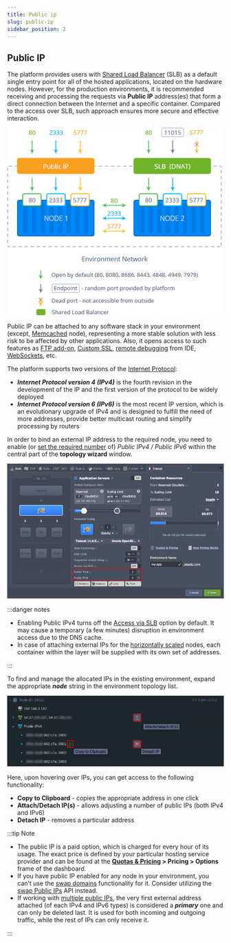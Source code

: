 ```yaml
---
title: Public ip
slug: public-ip
sidebar_position: 2
---
```


## Public IP

The platform provides users with [Shared Load Balancer](http://localhost:3000/docs/application-setting/external-access-to-applications/shared-load-balancer) (SLB) as a default single entry point for all of the hosted applications, located on the hardware nodes. However, for the production environments, it is recommended receiving and processing the requests via **Public IP** address(es) that form a direct connection between the Internet and a specific container. Compared to the access over SLB, such approach ensures more secure and effective interaction.

<div style={{
    display:'flex',
    justifyContent: 'center',
    margin: '0 0 1rem 0'
}}>

![Locale Dropdown](./img/PublicIP/01-public-ip-vs-shared-lb.png)

</div>

Public IP can be attached to any software stack in your environment (except, [Memcached](/docs/Memcached/Memcached%20System) node), representing a more stable solution with less risk to be affected by other applications. Also, it opens access to such features as [FTP add-on](/docs/Deployment%20Tools/FTP-FTPS%20Support), [Custom SSL](/docs/application-setting/ssl/custom-ssl), [remote debugging](http://localhost:3000/docs/application-setting/remote-debugging) from IDE, [WebSockets](/docs/Deployment%20Tools/WebSockets/WebSockets%20Support), etc.

The platform supports two versions of the [Internet Protocol](https://en.wikipedia.org/wiki/Internet_Protocol):

- **_Internet Protocol version 4 (IPv4)_** is the fourth revision in the development of the IP and the first version of the protocol to be widely deployed
- **_Internet Protocol version 6 (IPv6)_** is the most recent IP version, which is an evolutionary upgrade of IPv4 and is designed to fulfill the need of more addresses, provide better multicast routing and simplify processing by routers

In order to bind an external IP address to the required node, you need to enable (or [set the required number](http://localhost:3000/docs/application-setting/external-access-to-applications/multiple-public-ip) of) _Public IPv4 / Public IPv6_ within the central part of the **topology wizard** window.

<div style={{
    display:'flex',
    justifyContent: 'center',
    margin: '0 0 1rem 0'
}}>

![Locale Dropdown](./img/PublicIP/02-wizard-add-public-ip.png)

</div>

:::danger notes

- Enabling Public IPv4 turns off the [Access via SLB](http://localhost:3000/docs/application-setting/external-access-to-applications/shared-load-balancer) option by default. It may cause a temporary (a few minutes) disruption in environment access due to the DNS cache.
- In case of attaching external IPs for the [horizontally scaled](http://localhost:3000/docs/application-setting/scaling-and-clustering/horizontal-scaling) nodes, each container within the layer will be supplied with its own set of addresses.

:::

To find and manage the allocated IPs in the existing environment, expand the appropriate **_node_** string in the environment topology list.

<div style={{
    display:'flex',
    justifyContent: 'center',
    margin: '0 0 1rem 0'
}}>

![Locale Dropdown](./img/PublicIP/03-dashboard-manage-external-ip-addresses.png)

</div>

Here, upon hovering over IPs, you can get access to the following functionality:

- **Copy to Clipboard** - copies the appropriate address in one click
- **Attach/Detach IP(s)** - allows adjusting a number of public IPs (both IPv4 and IPv6)
- **Detach IP** - removes a particular address

:::tip Note

- The public IP is a paid option, which is charged for every hour of its usage. The exact price is defined by your particular hosting service provider and can be found at the **[Quotas & Pricing](/docs/account-and-pricing/resource-charging/pricing-faq#how-much-do-resources-cost) > Pricing > Options** frame of the dashboard.
- If you have public IP enabled for any node in your environment, you can’t use the [swap domains](/docs/application-setting/domain-name-management/swap-domains) functionality for it. Consider utilizing the [swap Public IPs](http://localhost:3000/docs/deployment-tools/api-&-cli/platform-cli/swap-public-ips) API instead.
- If working with [multiple public IPs](http://localhost:3000/docs/application-setting/external-access-to-applications/multiple-public-ip), the very first external address attached (of each IPv4 and IPv6 types) is considered a **_primary_** one and can only be deleted last. It is used for both incoming and outgoing traffic, while the rest of IPs can only receive it.

:::
